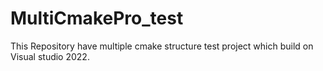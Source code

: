 # MultiCmakePro_test
This Repository have multiple cmake structure test project which build on Visual studio 2022.
